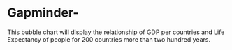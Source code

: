 # Gapminder-

  This bubble chart will display the relationship of GDP per countries and Life Expectancy of people for 200 countries more than two hundred years. 
